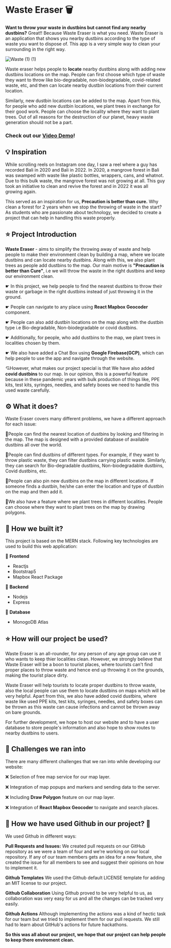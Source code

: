 
# Waste Eraser 🗑️


**Want to throw your waste in dustbins but cannot find any nearby dustbins?** Great!! Because Waste Eraser is what you need.
Waste Eraser is an application that shows you nearby dustbins according to the type of waste you want to dispose of. This app is a very simple way to clean your surrounding in the right way.

![Waste (1) (1)](https://user-images.githubusercontent.com/75663460/188305819-97f6ac98-489a-4085-9eb1-6f873bc532ee.png)

Waste eraser helps people to **locate** nearby dustbins along with adding new dustbins locations on the map. People can first choose which type of waste they want to throw like bio-degradable, non-biodegradable, covid-related waste, etc, and then can locate nearby dustbin locations from their current location. 

Similarly, new dustbin locations can be added to the map. Apart from this, for people who add new dustbin locations, we plant trees in exchange for their good work. People can choose the locality where they want to plant trees. Out of all reasons for the destruction of our planet, heavy waste generation should not be a part.

### Check out our [Video Demo](https://pages.github.com/)!


## 💡 Inspiration

While scrolling reels on Instagram one day, I saw a reel where a guy has recorded Bali in 2020 and Bali in 2022. In 2020, a mangrove forest in Bali was swamped with waste like plastic bottles, wrappers, cans, and whatnot. Due to this bulk waste, the mangrove forest was not growing at all. This guy took an initiative to clean and revive the forest and in 2022 it was all growing again. 

This served as an inspiration for us, **Precaution is better than cure.** Why clean a forest for 2 years when we stop the throwing of waste in the start? As students who are passionate about technology, we decided to create a project that can help in handling this waste properly.

## ⭐ Project Introduction

**Waste Eraser** - aims to simplify the throwing away of waste and help people to make their environment clean by building a map, where we locate dustbins and can locate nearby dustbins. Along with this, we also plant trees as people add dustbins to the map. Our main motive is **"Precaution is better than Cure"**, i.e we will throw the waste in the right dustbins and keep our environment clean.

☛ In this project, we help people to find the nearest dustbins to throw their waste or garbage in the right dustbins instead of just throwing it in the ground.

☛ People can navigate to any place using **React Mapbox Geocoder** component.

☛ People can also add dustbin locations on the map along with the dustbin type i.e Bio-degradable, Non-biodegradable or covid dustbins.

☛ Additionally, for people, who add dustbins to the map, we plant trees in localities chosen by them.

☛ We also have added a Chat Box using **Google Firebase(GCP)**, which can help people to use the app and navigate through the website.

💘However, what makes our project special is that We have also added **covid dustbins** to our map. In our opinion, this is a powerful 
feature because in these pandemic years with bulk production of things like, PPE kits, test kits, syringes, needles, and safety boxes we need to handle this used waste carefully.

## ⚙️ What it does?
Waste Eraser covers many different problems, we have a different approach for each issue:

🔦People can find the nearest location of dustbins by looking and filtering in the map. The map is designed with a provided database of available dustbins all over the world.

🔦People can find dustbins of different types. For example, if they want to throw plastic waste, they can filter dustbins carrying plastic waste.
Similarly, they can search for Bio-degradable dustbins, Non-biodegradable dustbins, Covid dustbins, etc.

🔦People can also pin new dustbins on the map in different locations. If someone finds a dustbin, he/she can enter the location and type of dustbin on the map and then add it.

🔦We also have a feature where we plant trees in different localities. People can choose where they want to plant trees on the map by drawing polygons.

## 🔧 How we built it?
This project is based on the MERN stack.
Following key technologies are used to build this web application:

🦾 **Frontend**
* Reactjs
* Bootstrap5
* Mapbox React Package

🦾 **Backend**
* Nodejs
* Express

🦾 **Database**
* MonogoDB Atlas

## ⭐ How will our project be used?

Waste Eraser is an all-rounder, for any person of any age group can use it who wants to keep thier localities clean. However, we strongly believe that 
Waste Eraser will be a boon to tourist places, where tourists can't find proper places to throw waste and hence end up throwing it on the grounds, 
making the tourist place dirty. 

Waste Eraser will help tourists to locate proper dustbins to throw waste, also the local people can use them to locate 
dustbins on maps which will be very helpful. Apart from this, we also have added covid dustbins, where waste like used PPE kits, test kits, syringes, 
needles, and safety boxes can be thrown as this waste can cause infections and cannot be thrown away on bare grounds.

For further development, we hope to host our website and to have a user database to store people's information and also hope to show routes to nearby dustbins to users.

## 🏃 Challenges we ran into
There are many different challenges that we ran into while developing our website:

❌ Selection of free map service for our map layer.

❌ Integration of map popups and markers and sending data to the server.

❌ Including **Draw Polygon** feature on our map layer.

❌ Integration of **React Mapbox Geocoder** to navigate and search places.

## 🚀 How we have used Github in our project? 🚀
We used Github in different ways: 

**Pull Requests and Issues:** We created pull requests on our GitHub repository as we were a team of four and we're working on our local repository. If any of our team members gets an idea for a new feature, she created the issue for all members to see and suggest their opinions on how to implement it.

**Github Templates** We used the Github default LICENSE template for adding an MIT license to our project.

**Github Collaboration** Using Github proved to be very helpful to us, as collaboration was very easy for us and all the changes can be tracked very easily.

**Github Actions** Although implementing the actions was a kind of hectic task for our team but we tried to implement them for our pull requests. We still had to learn about GitHub's actions for future hackathons.

**So this was all about our project, we hope that our project can help people to keep there enviroment clean.**

